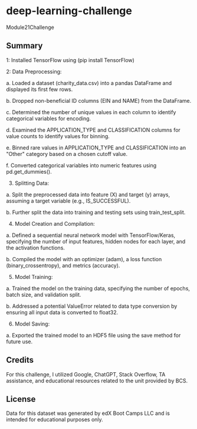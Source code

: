 # deep-learning-challenge
Module21Challenge


## Summary

1: Installed TensorFlow using (pip install TensorFlow)

2: Data Preprocessing:

a. Loaded a dataset (charity_data.csv) into a pandas DataFrame and displayed its first few rows.

b. Dropped non-beneficial ID columns (EIN and NAME) from the DataFrame.

c. Determined the number of unique values in each column to identify categorical variables for encoding.

d. Examined the APPLICATION_TYPE and CLASSIFICATION columns for value counts to identify values for binning.

e. Binned rare values in APPLICATION_TYPE and CLASSIFICATION into an "Other" category based on a chosen cutoff value.

f. Converted categorical variables into numeric features using pd.get_dummies().

3. Splitting Data:

a. Split the preprocessed data into feature (X) and target (y) arrays, assuming a target variable (e.g., IS_SUCCESSFUL).

b. Further split the data into training and testing sets using train_test_split.

4. Model Creation and Compilation:

a. Defined a sequential neural network model with TensorFlow/Keras, specifying the number of input features, hidden nodes for each layer, and the activation functions.

b. Compiled the model with an optimizer (adam), a loss function (binary_crossentropy), and metrics (accuracy).

5. Model Training:

a. Trained the model on the training data, specifying the number of epochs, batch size, and validation split.

b. Addressed a potential ValueError related to data type conversion by ensuring all input data is converted to float32.

6. Model Saving:

a. Exported the trained model to an HDF5 file using the save method for future use.


## Credits
For this challenge, I utilized Google, ChatGPT, Stack Overflow, TA assistance, and educational resources related to the unit provided by BCS.

## License
Data for this dataset was generated by edX Boot Camps LLC and is intended for educational purposes only.
